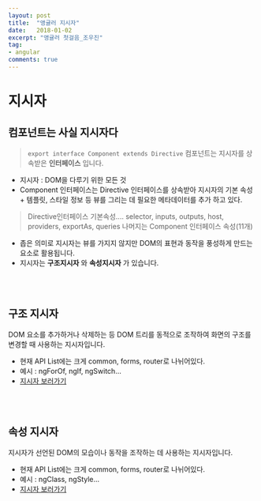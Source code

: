 ```yaml
---
layout: post
title:  "앵귤러 지시자"
date:   2018-01-02
excerpt: "앵귤러 첫걸음_조우진"
tag:
- angular
comments: true
---
```


# 지시자

## **컴포넌트는 사실 지시자다**

> `export interface Component extends Directive`
컴포넌트는 지시자를 상속받은 **인터페이스** 입니다.

- 지시자 : DOM을 다루기 위한 모든 것
- Component 인터페이스는 Directive 인터페이스를 상속받아 지시자의 기본 속성 + 템플릿, 스타일 정보 등 뷰를 그리는 데 필요한 메타데이터를 추가 하고 있다.

> Directive인터페이스 기본속성....
> selector, inputs, outputs, host, providers, exportAs, queries
> 나머지는 Component 인터페이스 속성(11개)

- 좁은 의미로 지시자는 뷰를 가지지 않지만 DOM의 표현과 동작을 풍성하게 만드는 요소로 활용됩니다.
- 지시자는 **구조지시자** 와  **속성지시자** 가 있습니다.

<br>
<br>

## 구조 지시자

DOM 요소를 추가하거나 삭제하는 등 DOM 트리를 동적으로 조작하여 화면의 구조를 변경할 때 사용하는 지시자입니다.

- 현재 API List에는 크게 common, forms, router로 나뉘어있다.
- 예시 : ngForOf, ngIf, ngSwitch...
- [지시자 보러가기](https://angular.io/api?type=directive)

<br>
<br>

## 속성 지시자

지시자가 선언된 DOM의 모습이나 동작을 조작하는 데 사용하는 지시자입니다.

- 현재 API List에는 크게 common, forms, router로 나뉘어있다.
- 예시 : ngClass, ngStyle...
- [지시자 보러가기](https://angular.io/api?type=directive)
